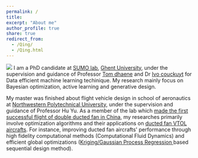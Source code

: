 ```yaml
---
permalink: /
title: 
excerpt: "About me"
author_profile: true
share: true
redirect_from: 
  - /Qing/
  - /Qing.html
---
```

![](https://github.com/TsingQAQ/TsingQAQ.github.io/blob/master/images/GP_posterior.png?raw=true)
I am a PhD candidate at [SUMO lab](http://sumo.intec.ugent.be/), [Ghent University](https://www.ugent.be/en), under the supervision and guidance of Professor [Tom dhaene](http://sumo.intec.ugent.be/tdhaene) and Dr [Ivo couckuyt](http://sumo.intec.ugent.be/icouckuy) for Data efficient machine learning techinique. My research mainly focus on Bayesian optimization, active learning and generative design.

My master was finished about flight vehicle design in school of aeronautics at [Northwestern Polytechnical University](http://en.nwpu.edu.cn/), under the supervision and guidance of Professor Hu Yu. As a member of the lab which [made the first successful flight of double ducted fan in China](http://www.miit.gov.cn/n1146290/n1146402/n1146445/c5637908/content.html), my researches primarily involve optimization algorithms and their applications on [ducted fan VTOL aircrafts](https://en.wikipedia.org/wiki/Ducted_fan). For instance, improving ducted fan aircrafts' performance through high fidelity computational methods (Computational Fluid Dynamics) and efficient global optimizations ([Kriging/Gaussian Process Regression ](https://en.wikipedia.org/wiki/Kriging) based sequential design method).
